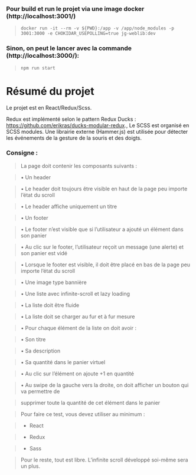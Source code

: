 ### Pour build et run le projet via une image docker (http://localhost:3001/)

  

> `docker run -it --rm -v ${PWD}:/app -v /app/node_modules -p 3001:3000 -e CHOKIDAR_USEPOLLING=true jg-weblib:dev`

  

### Sinon, on peut le lancer avec la commande (http://localhost:3000/):

  

> `npm run start`

# Résumé du projet

Le projet est en React/Redux/Scss.

Redux est implémenté selon le pattern Redux Ducks : https://github.com/erikras/ducks-modular-redux., Le SCSS est organisé en SCSS modules. Une librairie externe (Hammer.js) est utilisée pour détecter les événements de la gesture de la souris et des doigts.

  

### Consigne :

  
>La page doit contenir les composants suivants :

>• Un header

>• Le header doit toujours être visible en haut de la page peu importe l’état du scroll

>• Le header affiche uniquement un titre

>• Un footer

>• Le footer n’est visible que si l’utilisateur a ajouté un élément dans son panier

>• Au clic sur le footer, l’utilisateur reçoit un message (une alerte) et son panier est vidé

>• Lorsque le footer est visible, il doit être placé en bas de la page peu importe l’état du scroll

>• Une image type bannière

>• Une liste avec infinite-scroll et lazy loading

>• La liste doit être fluide

>• La liste doit se charger au fur et à fur mesure

>• Pour chaque élément de la liste on doit avoir :

>• Son titre

>• Sa description

>• Sa quantité dans le panier virtuel

>• Au clic sur l’élément on ajoute +1 en quantité

>• Au swipe de la gauche vers la droite, on doit afficher un bouton qui va permettre de

>supprimer toute la quantité de cet élément dans le panier

  

>Pour faire ce test, vous devez utiliser au minimum :

>- React

>- Redux

>- Sass

>Pour le reste, tout est libre. L’infinite scroll développé soi-même sera un plus.
